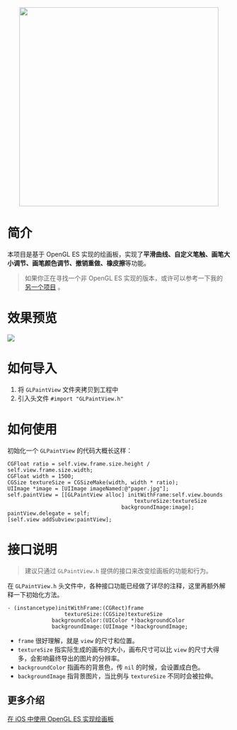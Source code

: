 <div align=center><img src="https://lymanli-1258009115.cos.ap-guangzhou.myqcloud.com/image/github/GLPaintView/title.jpg" width="450"/></div>

# 简介

本项目是基于 OpenGL ES 实现的绘画板，实现了**平滑曲线、自定义笔触、画笔大小调节、画笔颜色调节、撤销重做、橡皮擦**等功能。

> 如果你正在寻找一个非 OpenGL ES 实现的版本，或许可以参考一下我的 [另一个项目](https://github.com/lmf12/MFPaintView) 。

# 效果预览

![](https://lymanli-1258009115.cos.ap-guangzhou.myqcloud.com/image/github/GLPaintView/image.gif)

# 如何导入

1. 将 `GLPaintView` 文件夹拷贝到工程中
2. 引入头文件 `#import "GLPaintView.h"`

# 如何使用

初始化一个 `GLPaintView` 的代码大概长这样：

```objc
CGFloat ratio = self.view.frame.size.height / self.view.frame.size.width;
CGFloat width = 1500;
CGSize textureSize = CGSizeMake(width, width * ratio);
UIImage *image = [UIImage imageNamed:@"paper.jpg"];
self.paintView = [[GLPaintView alloc] initWithFrame:self.view.bounds
                                        textureSize:textureSize
                                    backgroundImage:image];
paintView.delegate = self;
[self.view addSubview:paintView];
```

# 接口说明

> 建议只通过 `GLPaintView.h` 提供的接口来改变绘画板的功能和行为。

在 `GLPaintView.h` 头文件中，各种接口功能已经做了详尽的注释，这里再额外解释一下初始化方法。

```objc
- (instancetype)initWithFrame:(CGRect)frame
                  textureSize:(CGSize)textureSize
              backgroundColor:(UIColor *)backgroundColor
              backgroundImage:(UIImage *)backgroundImage;
```

* `frame` 很好理解，就是 `view` 的尺寸和位置。
* `textureSize` 指实际生成的画布的大小，画布尺寸可以比 `view` 的尺寸大得多，会影响最终导出的图片的分辨率。 
* `backgroundColor` 指画布的背景色，传 `nil` 的时候，会设置成白色。
* `backgroundImage` 指背景图片，当比例与 `textureSize` 不同时会被拉伸。

## 更多介绍

[在 iOS 中使用 OpenGL ES 实现绘画板](http://www.lymanli.com/2020/01/04/ios-opengles-paint/)

